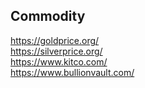 ## Commodity
https://goldprice.org/  
https://silverprice.org/  
https://www.kitco.com/  
https://www.bullionvault.com/  
